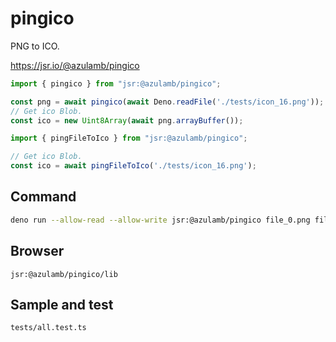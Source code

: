 # pingico

PNG to ICO.

https://jsr.io/@azulamb/pingico

```ts
import { pingico } from "jsr:@azulamb/pingico";

const png = await pingico(await Deno.readFile('./tests/icon_16.png'));
// Get ico Blob.
const ico = new Uint8Array(await png.arrayBuffer());
```

```ts
import { pingFileToIco } from "jsr:@azulamb/pingico";

// Get ico Blob.
const ico = await pingFileToIco('./tests/icon_16.png');
```

## Command

```sh
deno run --allow-read --allow-write jsr:@azulamb/pingico file_0.png file_1.png ... ./output_icon.ico
```

## Browser

`jsr:@azulamb/pingico/lib`

## Sample and test

`tests/all.test.ts`
